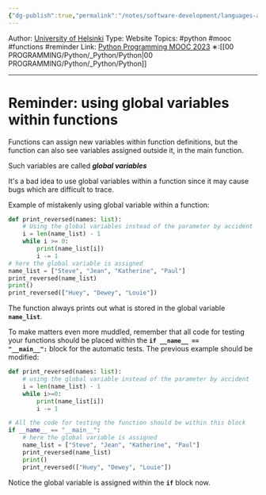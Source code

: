 ```yaml
---
{"dg-publish":true,"permalink":"/notes/software-development/languages-and-frameworks/python/0-python-programming-mooc/introduction/part-5/01-more-lists/01-5-using-global-variables-within-functions/","created":"2025-07-13T15:25:01.084+08:00"}
---
```


Author: [University of Helsinki](https://programming-23.mooc.fi/)
Type: Website
Topics: #python #mooc #functions #reminder 
Link: [Python Programming MOOC 2023](https://programming-23.mooc.fi/)
∗:[[00 PROGRAMMING/Python/_Python/Python\|00 PROGRAMMING/Python/_Python/Python]] 

---
#  Reminder: using global variables within functions
Functions can assign new variables within function definitions, but the function can also see variables assigned outside it, in the main function.

Such variables are called ___global variables___

It's a bad idea to use global variables within a function since it may cause bugs which are difficult to trace.

Example of mistakenly using global variable within a function:
```python
def print_reversed(names: list):
	# Using the global variables instead of the parameter by accident
	i = len(name_list) - 1
	while i >= 0:
		print(name_list[i])
		i -= 1
# here the global variable is assigned
name_list = ["Steve", "Jean", "Katherine", "Paul"]
print_reversed(name_list)
print()
print_reversed(["Huey", "Dewey", "Louie"])
```

The function always prints out what is stored in the global variable __`name_list`__.

To make matters even more muddled, remember that all code for testing your functions should be placed within the __`if __name__ == "__main__":`__ block for the automatic tests. The previous example should be modified:

```python
def print_reversed(names: list):
    # using the global variable instead of the parameter by accident
    i = len(name_list) - 1
    while i>=0:
        print(name_list[i])
        i -= 1

# All the code for testing the function should be within this block
if __name__ == "__main__":
    # here the global variable is assigned
    name_list = ["Steve", "Jean", "Katherine", "Paul"]
    print_reversed(name_list)
    print()
    print_reversed(["Huey", "Dewey", "Louie"])
```

Notice the global variable is assigned within the __`if`__ block now.